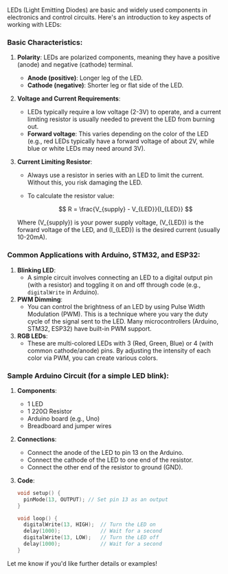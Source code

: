 LEDs (Light Emitting Diodes) are basic and widely used components in electronics and control circuits. Here's an introduction to key aspects of working with LEDs:

### Basic Characteristics:

1. **Polarity**: LEDs are polarized components, meaning they have a positive (anode) and negative (cathode) terminal.
    - **Anode (positive)**: Longer leg of the LED.
    - **Cathode (negative)**: Shorter leg or flat side of the LED.
2. **Voltage and Current Requirements**:
    - LEDs typically require a low voltage (2-3V) to operate, and a current limiting resistor is usually needed to prevent the LED from burning out.
    - **Forward voltage**: This varies depending on the color of the LED (e.g., red LEDs typically have a forward voltage of about 2V, while blue or white LEDs may need around 3V).
3. **Current Limiting Resistor**:
    - Always use a resistor in series with an LED to limit the current. Without this, you risk damaging the LED.
    - To calculate the resistor value:
  
      $$
    R = \frac{V_{supply} - V_{LED}}{I_{LED}}
      $$

      
    Where \(V_{supply}\) is your power supply voltage, \(V_{LED}\) is the forward voltage of the LED, and \(I_{LED}\) is the desired current (usually 10-20mA).

### Common Applications with Arduino, STM32, and ESP32:

1. **Blinking LED**:
    - A simple circuit involves connecting an LED to a digital output pin (with a resistor) and toggling it on and off through code (e.g., `digitalWrite` in Arduino).
2. **PWM Dimming**:
    - You can control the brightness of an LED by using Pulse Width Modulation (PWM). This is a technique where you vary the duty cycle of the signal sent to the LED. Many microcontrollers (Arduino, STM32, ESP32) have built-in PWM support.
3. **RGB LEDs**:
    - These are multi-colored LEDs with 3 (Red, Green, Blue) or 4 (with common cathode/anode) pins. By adjusting the intensity of each color via PWM, you can create various colors.

### Sample Arduino Circuit (for a simple LED blink):

1. **Components**:
    - 1 LED
    - 1 220Ω Resistor
    - Arduino board (e.g., Uno)
    - Breadboard and jumper wires
2. **Connections**:
    - Connect the anode of the LED to pin 13 on the Arduino.
    - Connect the cathode of the LED to one end of the resistor.
    - Connect the other end of the resistor to ground (GND).
3. **Code**:
    
    ```cpp
    void setup() {
      pinMode(13, OUTPUT); // Set pin 13 as an output
    }
    
    void loop() {
      digitalWrite(13, HIGH);  // Turn the LED on
      delay(1000);             // Wait for a second
      digitalWrite(13, LOW);   // Turn the LED off
      delay(1000);             // Wait for a second
    }
    
    ```
    

Let me know if you'd like further details or examples!

